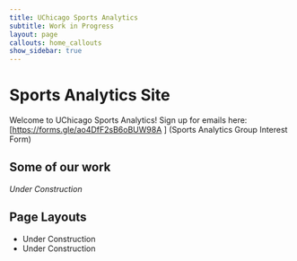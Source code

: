 ```yaml
---
title: UChicago Sports Analytics
subtitle: Work in Progress
layout: page
callouts: home_callouts
show_sidebar: true
---
```


# Sports Analytics Site

Welcome to UChicago Sports Analytics! Sign up for emails here: [https://forms.gle/ao4DfF2sB6oBUW98A ] (Sports Analytics Group Interest Form)

## Some of our work

*Under Construction*

## Page Layouts

* Under Construction
* Under Construction
